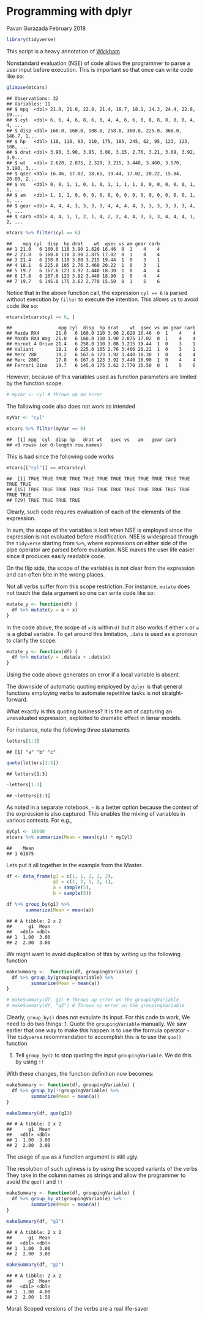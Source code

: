 Programming with dplyr
================
Pavan Gurazada
February 2018

``` r
library(tidyverse)
```

This script is a heavy annotation of [Wickham](https://rpubs.com/hadley/dplyr-programming)

Nonstandard evaluation (NSE) of code allows the programmer to parse a user input before execution. This is important so that once can write code like so:

``` r
glimpse(mtcars)
```

    ## Observations: 32
    ## Variables: 11
    ## $ mpg  <dbl> 21.0, 21.0, 22.8, 21.4, 18.7, 18.1, 14.3, 24.4, 22.8, 19....
    ## $ cyl  <dbl> 6, 6, 4, 6, 8, 6, 8, 4, 4, 6, 6, 8, 8, 8, 8, 8, 8, 4, 4, ...
    ## $ disp <dbl> 160.0, 160.0, 108.0, 258.0, 360.0, 225.0, 360.0, 146.7, 1...
    ## $ hp   <dbl> 110, 110, 93, 110, 175, 105, 245, 62, 95, 123, 123, 180, ...
    ## $ drat <dbl> 3.90, 3.90, 3.85, 3.08, 3.15, 2.76, 3.21, 3.69, 3.92, 3.9...
    ## $ wt   <dbl> 2.620, 2.875, 2.320, 3.215, 3.440, 3.460, 3.570, 3.190, 3...
    ## $ qsec <dbl> 16.46, 17.02, 18.61, 19.44, 17.02, 20.22, 15.84, 20.00, 2...
    ## $ vs   <dbl> 0, 0, 1, 1, 0, 1, 0, 1, 1, 1, 1, 0, 0, 0, 0, 0, 0, 1, 1, ...
    ## $ am   <dbl> 1, 1, 1, 0, 0, 0, 0, 0, 0, 0, 0, 0, 0, 0, 0, 0, 0, 1, 1, ...
    ## $ gear <dbl> 4, 4, 4, 3, 3, 3, 3, 4, 4, 4, 4, 3, 3, 3, 3, 3, 3, 4, 4, ...
    ## $ carb <dbl> 4, 4, 1, 1, 2, 1, 4, 2, 2, 4, 4, 3, 3, 3, 4, 4, 4, 1, 2, ...

``` r
mtcars %>% filter(cyl == 6)
```

    ##    mpg cyl  disp  hp drat    wt  qsec vs am gear carb
    ## 1 21.0   6 160.0 110 3.90 2.620 16.46  0  1    4    4
    ## 2 21.0   6 160.0 110 3.90 2.875 17.02  0  1    4    4
    ## 3 21.4   6 258.0 110 3.08 3.215 19.44  1  0    3    1
    ## 4 18.1   6 225.0 105 2.76 3.460 20.22  1  0    3    1
    ## 5 19.2   6 167.6 123 3.92 3.440 18.30  1  0    4    4
    ## 6 17.8   6 167.6 123 3.92 3.440 18.90  1  0    4    4
    ## 7 19.7   6 145.0 175 3.62 2.770 15.50  0  1    5    6

Notice that in the above function call, the expression `cyl == 6` is parsed without execution by `filter` to execute the intention. This allows us to avoid code like so:

``` r
mtcars[mtcars$cyl == 6, ] 
```

    ##                 mpg cyl  disp  hp drat    wt  qsec vs am gear carb
    ## Mazda RX4      21.0   6 160.0 110 3.90 2.620 16.46  0  1    4    4
    ## Mazda RX4 Wag  21.0   6 160.0 110 3.90 2.875 17.02  0  1    4    4
    ## Hornet 4 Drive 21.4   6 258.0 110 3.08 3.215 19.44  1  0    3    1
    ## Valiant        18.1   6 225.0 105 2.76 3.460 20.22  1  0    3    1
    ## Merc 280       19.2   6 167.6 123 3.92 3.440 18.30  1  0    4    4
    ## Merc 280C      17.8   6 167.6 123 3.92 3.440 18.90  1  0    4    4
    ## Ferrari Dino   19.7   6 145.0 175 3.62 2.770 15.50  0  1    5    6

However, because of this variables used as function parameters are limited by the function scope.

``` r
# myVar <- cyl # throws up an error
```

The following code also does not work as intended

``` r
myVar <- "cyl"

mtcars %>% filter(myVar == 6)
```

    ##  [1] mpg  cyl  disp hp   drat wt   qsec vs   am   gear carb
    ## <0 rows> (or 0-length row.names)

This is bad since the following code works

``` r
mtcars[["cyl"]] == mtcars$cyl
```

    ##  [1] TRUE TRUE TRUE TRUE TRUE TRUE TRUE TRUE TRUE TRUE TRUE TRUE TRUE TRUE
    ## [15] TRUE TRUE TRUE TRUE TRUE TRUE TRUE TRUE TRUE TRUE TRUE TRUE TRUE TRUE
    ## [29] TRUE TRUE TRUE TRUE

Clearly, such code requires evaluation of each of the elements of the expression.

In sum, the scope of the variables is lost when NSE is employed since the expression is not evaluated before modification. NSE is widespread through the `tidyverse` starting from `%>%`, where expressions on either side of the pipe operator are parsed before evaluation. NSE makes the user life easier since it produces easily readable code.

On the flip side, the scope of the variables is not clear from the expression and can often bite in the wrong places.

Not all verbs suffer from this scope restriction. For instance, `mutate` does not touch the data argument so one can write code like so:

``` r
mutate_y <- function(df) {
  df %>% mutate(y = a + x)
}
```

In the code above, the scope of `x` is within `df` but it also works if either `x` or `a` is a global variable. To get around this limitation, `.data` is used as a pronoun to clarify the scope:

``` r
mutate_y <- function(df) {
  df %>% mutate(y = .data$a + .data$x)
}
```

Using the code above generates an error if a local variable is absent.

The downside of automatic quoting employed by `dplyr` is that general functions employing verbs to automate repetitive tasks is not straight-forward.

What exactly is this quoting business? It is the act of capturing an unevaluated expression, exploited to dramatic effect in lienar models.

For instance, note the following three statements

``` r
letters[1:3] 
```

    ## [1] "a" "b" "c"

``` r
quote(letters[1:3])
```

    ## letters[1:3]

``` r
~letters[1:3]
```

    ## ~letters[1:3]

As noted in a separate notebook, `~` is a better option because the context of the expression is also captured. This enables the mixing of variables in various contexts. For e.g.,

``` r
myCyl <- 10000
mtcars %>% summarize(Mean = mean(cyl) * myCyl)
```

    ##    Mean
    ## 1 61875

Lets put it all together in the example from the Master.

``` r
df <- data_frame(g1 = c(1, 1, 2, 2, 2),
                 g2 = c(1, 2, 1, 2, 1),
                 a = sample(5),
                 b = sample(5))

df %>% group_by(g1) %>% 
       summarize(Mean = mean(a))
```

    ## # A tibble: 2 x 2
    ##      g1  Mean
    ##   <dbl> <dbl>
    ## 1  1.00  3.00
    ## 2  2.00  3.00

We might want to avoid duplication of this by writing up the following function

``` r
makeSummary <-  function(df, groupingVariable) {
  df %>% group_by(groupingVariable) %>% 
         summarize(Mean = mean(a))
}

# makeSummary(df, g1) # Throws up error on the groupingVariable
# makeSummary(df, "g2") # Throws up error on the groupingVariable
```

Clearly, `group_by()` does not evaulate its input. For this code to work, We need to do two things: 1. Quote the `groupingVariable` manually. We saw earlier that one way to make this happen is to use the formula operator `~`. The `tidyverse` recommendation to accomplish this is to use the `quo()` function

1.  Tell `group_by()` to stop quoting the input `groupingVariable`. We do this by using `!!`

With these changes, the function definition now becomes:

``` r
makeSummary <- function(df, groupingVariable) {
  df %>% group_by(!!groupingVariable) %>% 
         summarize(Mean = mean(a))
}

makeSummary(df, quo(g1))
```

    ## # A tibble: 2 x 2
    ##      g1  Mean
    ##   <dbl> <dbl>
    ## 1  1.00  3.00
    ## 2  2.00  3.00

The usage of `quo` as a function argument is still ugly.

The resolution of such ugliness is by using the scoped variants of the verbs They take in the column names as strings and allow the programmer to avoid the `quo()` and `!!`

``` r
makeSummary <- function(df, groupingVariable) {
  df %>% group_by_at(groupingVariable) %>% 
         summarize(Mean = mean(a))
}

makeSummary(df, "g1")
```

    ## # A tibble: 2 x 2
    ##      g1  Mean
    ##   <dbl> <dbl>
    ## 1  1.00  3.00
    ## 2  2.00  3.00

``` r
makeSummary(df, "g2")
```

    ## # A tibble: 2 x 2
    ##      g2  Mean
    ##   <dbl> <dbl>
    ## 1  1.00  4.00
    ## 2  2.00  1.50

Moral: Scoped versions of the verbs are a real life-saver
